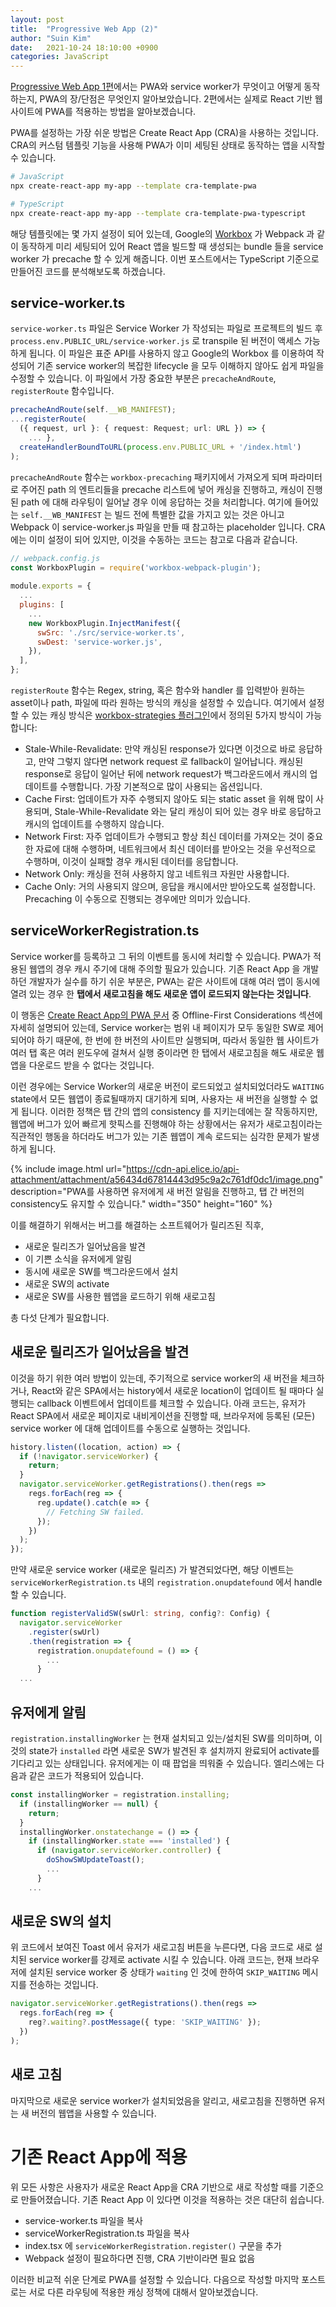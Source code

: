 ```yaml
---
layout: post
title:  "Progressive Web App (2)"
author: "Suin Kim"
date:   2021-10-24 18:10:00 +0900
categories: JavaScript
---
```


[Progressive Web App 1편](/javascript/2021/08/30/progressive-web-app.html)에서는 PWA와 service worker가 무엇이고 어떻게 동작하는지, PWA의 장/단점은 무엇인지 알아보았습니다. 2편에서는 실제로 React 기반 웹 사이트에 PWA를 적용하는 방법을 알아보겠습니다.

PWA를 설정하는 가장 쉬운 방법은 Create React App (CRA)을 사용하는 것입니다. CRA의 커스텀 템플릿 기능을 사용해 PWA가 이미 세팅된 상태로 동작하는 앱을 시작할 수 있습니다.

```sh
# JavaScript  
npx create-react-app my-app --template cra-template-pwa

# TypeScript  
npx create-react-app my-app --template cra-template-pwa-typescript
```

해당 템플릿에는 몇 가지 설정이 되어 있는데, Google의 [Workbox](https://developers.google.com/web/tools/workbox) 가 Webpack 과 같이 동작하게 미리 세팅되어 있어 React 앱을 빌드할 때 생성되는 bundle 들을 service worker 가 precache 할 수 있게 해줍니다. 이번 포스트에서는 TypeScript 기준으로 만들어진 코드를 분석해보도록 하겠습니다.

service-worker.ts
-----------------

`service-worker.ts` 파일은 Service Worker 가 작성되는 파일로 프로젝트의 빌드 후 `process.env.PUBLIC_URL/service-worker.js` 로 transpile 된 버전이 액세스 가능하게 됩니다. 이 파일은 표준 API를 사용하지 않고 Google의 Workbox 를 이용하여 작성되어 기존 service worker의 복잡한 lifecycle 을 모두 이해하지 않아도 쉽게 파일을 수정할 수 있습니다. 이 파일에서 가장 중요한 부분은 `precacheAndRoute`, `registerRoute` 함수입니다.

```ts
precacheAndRoute(self.__WB_MANIFEST);  
...registerRoute(  
  ({ request, url }: { request: Request; url: URL }) => {  
    ... },  
  createHandlerBoundToURL(process.env.PUBLIC_URL + '/index.html')  
);
```

`precacheAndRoute` 함수는 `workbox-precaching` 패키지에서 가져오게 되며 파라미터로 주어진 path 의 엔트리들을 precache 리스트에 넣어 캐싱을 진행하고, 캐싱이 진행된 path 에 대해 라우팅이 일어날 경우 이에 응답하는 것을 처리합니다. 여기에 들어있는 `self.__WB_MANIFEST` 는 빌드 전에 특별한 값을 가지고 있는 것은 아니고 Webpack 이 service-worker.js 파일을 만들 때 참고하는 placeholder 입니다. CRA에는 이미 설정이 되어 있지만, 이것을 수동하는 코드는 참고로 다음과 같습니다.

```js
// webpack.config.js
const WorkboxPlugin = require('workbox-webpack-plugin');  
  
module.exports = {  
  ...
  plugins: [  
    ...
    new WorkboxPlugin.InjectManifest({  
      swSrc: './src/service-worker.ts',  
      swDest: 'service-worker.js',  
    }),  
  ],  
};
```

`registerRoute` 함수는 Regex, string, 혹은 함수와 handler 를 입력받아 원하는 asset이나 path, 파일에 따라 원하는 방식의 캐싱을 설정할 수 있습니다. 여기에서 설정할 수 있는 캐싱 방식은 [workbox-strategies 플러그인](https://developers.google.com/web/tools/workbox/modules/workbox-strategies#stale-while-revalidate)에서 정의된 5가지 방식이 가능합니다:

*   Stale-While-Revalidate: 만약 캐싱된 response가 있다면 이것으로 바로 응답하고, 만약 그렇지 않다면 network request 로 fallback이 일어납니다. 캐싱된 response로 응답이 일어난 뒤에 network request가 백그라운드에서 캐시의 업데이트를 수행합니다. 가장 기본적으로 많이 사용되는 옵션입니다.
*   Cache First: 업데이트가 자주 수행되지 않아도 되는 static asset 을 위해 많이 사용되며, Stale-While-Revalidate 와는 달리 캐싱이 되어 있는 경우 바로 응답하고 캐시의 업데이트를 수행하지 않습니다.
*   Network First: 자주 업데이트가 수행되고 항상 최신 데이터를 가져오는 것이 중요한 자료에 대해 수행하며, 네트워크에서 최신 데이터를 받아오는 것을 우선적으로 수행하며, 이것이 실패할 경우 캐시된 데이터를 응답합니다.
*   Network Only: 캐싱을 전혀 사용하지 않고 네트워크 자원만 사용합니다.
*   Cache Only: 거의 사용되지 않으며, 응답을 캐시에서만 받아오도록 설정합니다. Precaching 이 수동으로 진행되는 경우에만 의미가 있습니다.

serviceWorkerRegistration.ts
----------------------------

Service worker를 등록하고 그 뒤의 이벤트를 동시에 처리할 수 있습니다. PWA가 적용된 웹앱의 경우 캐시 주기에 대해 주의할 필요가 있습니다. 기존 React App 을 개발하던 개발자가 실수를 하기 쉬운 부분은, PWA는 같은 사이트에 대해 여러 앱이 동시에 열려 있는 경우 한 **탭에서 새로고침을 해도 새로운 앱이 로드되지 않는다는 것입니다**.

이 행동은 [Create React App의 PWA 문서](https://create-react-app.dev/docs/making-a-progressive-web-app/#offline-first-considerations) 중 Offline-First Considerations 섹션에 자세히 설명되어 있는데, Service worker는 범위 내 페이지가 모두 동일한 SW로 제어되어야 하기 때문에, 한 번에 한 버전의 사이트만 실행되며, 따라서 동일한 웹 사이트가 여러 탭 혹은 여러 윈도우에 걸쳐서 실행 중이라면 한 탭에서 새로고침을 해도 새로운 웹앱을 다운로드 받을 수 없다는 것입니다.

이런 경우에는 Service Worker의 새로운 버전이 로드되었고 설치되었더라도 `WAITING` state에서 모든 웹앱이 종료될때까지 대기하게 되며, 사용자는 새 버전을 실행할 수 없게 됩니다. 이러한 정책은 탭 간의 앱의 consistency 를 지키는데에는 잘 작동하지만, 웹앱에 버그가 있어 빠르게 핫픽스를 진행해야 하는 상황에서는 유저가 새로고침이라는 직관적인 행동을 하더라도 버그가 있는 기존 웹앱이 계속 로드되는 심각한 문제가 발생하게 됩니다.

{% include image.html url="https://cdn-api.elice.io/api-attachment/attachment/a56434d67814443d95c9a2c761df0dc1/image.png" description="PWA를 사용하면 유저에게 새 버전 알림을 진행하고, 탭 간 버전의 consistency도 유지할 수 있습니다." width="350" height="160" %}

이를 해결하기 위해서는 버그를 해결하는 소프트웨어가 릴리즈된 직후,

*   새로운 릴리즈가 일어났음을 발견
*   이 기쁜 소식을 유저에게 알림
*   동시에 새로운 SW를 백그라운드에서 설치
*   새로운 SW의 activate
*   새로운 SW를 사용한 웹앱을 로드하기 위해 새로고침

총 다섯 단계가 필요합니다.

새로운 릴리즈가 일어났음을 발견
-----------------

이것을 하기 위한 여러 방법이 있는데, 주기적으로 service worker의 새 버전을 체크하거나, React와 같은 SPA에서는 history에서 새로운 location이 업데이트 될 때마다 실행되는 callback 이벤트에서 업데이트를 체크할 수 있습니다. 아래 코드는, 유저가 React SPA에서 새로운 페이지로 내비게이션을 진행할 때, 브라우저에 등록된 (모든) service worker 에 대해 업데이트를 수동으로 실행하는 것입니다.

```ts
history.listen((location, action) => {  
  if (!navigator.serviceWorker) {  
    return;  
  }  
  navigator.serviceWorker.getRegistrations().then(regs =>  
    regs.forEach(reg => {  
      reg.update().catch(e => {  
        // Fetching SW failed.  
      });  
    })  
  );  
});
```

만약 새로운 service worker (새로운 릴리즈) 가 발견되었다면, 해당 이벤트는 `serviceWorkerRegistration.ts` 내의 `registration.onupdatefound` 에서 handle 할 수 있습니다.

```ts
function registerValidSW(swUrl: string, config?: Config) {  
  navigator.serviceWorker  
    .register(swUrl)  
    .then(registration => {  
      registration.onupdatefound = () => {  
        ...  
      }  
  ...
```

유저에게 알림
-------

`registration.installingWorker` 는 현재 설치되고 있는/설치된 SW를 의미하며, 이것의 state가 `installed` 라면 새로운 SW가 발견된 후 설치까지 완료되어 activate를 기다리고 있는 상태입니다. 유저에게는 이 때 팝업을 띄워줄 수 있습니다. 엘리스에는 다음과 같은 코드가 적용되어 있습니다.

```ts
const installingWorker = registration.installing;  
  if (installingWorker == null) {  
    return;  
  }  
  installingWorker.onstatechange = () => {  
    if (installingWorker.state === 'installed') {  
      if (navigator.serviceWorker.controller) {  
        doShowSWUpdateToast();  
        ...  
      }  
    ...
```

새로운 SW의 설치
----------

위 코드에서 보여진 Toast 에서 유저가 새로고침 버튼을 누른다면, 다음 코드로 새로 설치된 service worker를 강제로 activate 시킬 수 있습니다. 아래 코드는, 현재 브라우저에 설치된 service worker 중 상태가 `waiting` 인 것에 한하여 `SKIP_WAITING` 메시지를 전송하는 것입니다.

```ts
navigator.serviceWorker.getRegistrations().then(regs =>  
  regs.forEach(reg => {  
    reg?.waiting?.postMessage({ type: 'SKIP_WAITING' });  
  })  
);
```

새로 고침
-----

마지막으로 새로운 service worker가 설치되었음을 알리고, 새로고침을 진행하면 유저는 새 버전의 웹앱을 사용할 수 있습니다.

기존 React App에 적용
================

위 모든 사항은 사용자가 새로운 React App을 CRA 기반으로 새로 작성할 때를 기준으로 만들어졌습니다. 기존 React App 이 있다면 이것을 적용하는 것은 대단히 쉽습니다.

*   service-worker.ts 파일을 복사
*   serviceWorkerRegistration.ts 파일을 복사
*   index.tsx 에 `serviceWorkerRegistration.register()` 구문을 추가
*   Webpack 설정이 필요하다면 진행, CRA 기반이라면 필요 없음

이러한 비교적 쉬운 단계로 PWA를 설정할 수 있습니다. 다음으로 작성할 마지막 포스트로는 서로 다른 라우팅에 적용한 캐싱 정책에 대해서 알아보겠습니다.